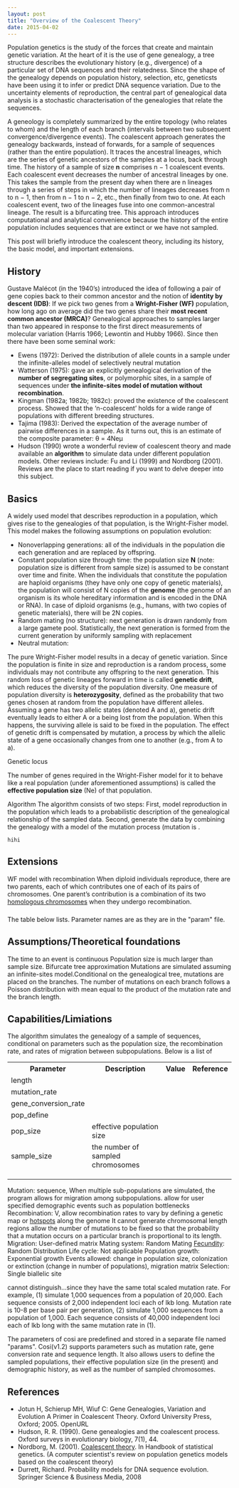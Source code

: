 ```yaml
---
layout: post
title: "Overview of the Coalescent Theory"
date: 2015-04-02
---
```

Population genetics is the study of the forces that create and maintain genetic variation. At the heart of it is the use of gene genealogy, a tree structure describes the evolutionary history (e.g., divergence) of a particular set of DNA sequences and their relatedness. Since the shape of the genealogy depends on population history, selection, etc, geneticsts have been using it to infer or predict DNA sequence variation. Due to the uncertainty elements of reproduction, the central part of genealogical data analysis is a stochastic characterisation of the genealogies that relate the sequences.

A geneology is completely summarized by the entire topology (who relates to whom) and the length of each branch (intervals between two subsequent convergence/divergence events). The coalescent approach generates the genealogy backwards, instead of forwards, for a sample of sequences (rather than the entire population). It traces the ancestral lineages, which are the series of genetic ancestors of the samples at a locus, back through time. The history of a sample of size <b>n</b> comprises n − 1 coalescent events. Each coalescent event decreases the number of ancestral lineages by one. This takes the sample from the present day when there are n lineages through a series of steps in which the number of lineages decreases from n to n − 1, then from n − 1 to n − 2, etc., then finally from two to one. At each coalescent event, two of the lineages fuse into one common-ancestral lineage. The result is a bifurcating tree. This approach introduces computational and analytical convenience because the history of the entire population includes sequences that are extinct or we have not sampled. 

This post will briefly introduce the coalescent theory, including its history, the basic model, and important extensions.

<h2>History</h2>
Gustave Malécot (in the 1940’s) introduced the idea of following a pair of gene copies back to their common ancestor and the notion of <b>identity by descent (IDB)</b>: If we pick two genes from a <b>Wright-Fisher (WF)</b> population, how long ago on average did the two genes share their <b>most recent common ancestor (MRCA)</b>? Genealogical approaches to samples larger than two appeared in response to the first direct measurements of molecular variation (Harris 1966; Lewontin and Hubby 1966). Since then there have been some seminal work:
<ul>
<li>Ewens (1972): Derived the distribution of allele counts in a sample under the infinite-alleles model of selectively neutral mutation</li>
<li>Watterson (1975): gave an explicitly genealogical derivation of the <b>number of segregating sites</b>, or polymorphic sites, in a sample of sequences under <b>the infinite-sites model of mutation without recombination</b>.</li>
<li>Kingman (1982a; 1982b; 1982c): proved the existence of the coalescent process. Showed that the ‘n-coalescent’ holds for a wide range of populations with different breeding structures.</li>
<li>Tajima (1983): Derived the expectation of the average number of pairwise differences in a sample. As it turns out, this is an estimate of the composite parameter: θ = 4Neμ</li>
<li>Hudson (1990) wrote a wonderful review of coalescent theory and made available an <b>algorithm</b> to simulate data under different population models. Other reviews include: Fu and Li (1999) and Nordborg (2001). Reviews are the place to start reading if you want to delve deeper into this subject.</li>
</ul>

<h2>Basics</h2>
A widely used model that describes reproduction in a population, which gives rise to the genealogies of that population, is the Wright-Fisher model. This model makes the following assumptions on population evolution:
<ul>
<li>Nonoverlapping generations: all of the individuals in the population die each generation and are replaced by offspring.</li>
<li>Constant population size through time: the population size <b>N</b> (note: population size is different from sample size) is assumed to be constant over time and finite. When the individuals that constitute the population are haploid organisms (they have only one copy of genetic materials), the population will consist of N copies of the <b>genome</b> (the genome of an organism is its whole hereditary information and is encoded in the DNA or RNA). In case of diploid organisms (e.g., humans, with two copies of genetic materials), there will be 2N copies.</li>
<li>Random mating (no structure): next generation is drawn randomly from a large gamete pool. Statistically, the next generation is formed from the current generation by uniformly sampling with replacement</li>
<li>Neutral mutation: </li>
</ul>
The pure Wright-Fisher model results in a decay of genetic variation. Since the population is finite in size and reproduction is a random process, some individuals may not contribute any offspring to the next generation. This random loss of genetic lineages forward in time is called <b>genetic drift</b>, which reduces the diversity of the population diversity. One measure of population diversity is <b>heterozygosity</b>, defined as the probability that two genes chosen at random from the population have different alleles. Assuming a gene has two allelic states (denoted A and a), genetic drift eventually leads to either A or a being lost from the population. When this happens, the surviving allele is said to be fixed in the population. The effect of genetic drift is compensated by mutation, a process by which the allelic state of a gene occasionally changes from one to another (e.g., from A to a).
<p id="term">Genetic locus</p>

The number of genes required in the Wright-Fisher model for it to behave like a real population (under aforementioned assumptions) is called the <b>effective population size</b> (Ne) of that population.

Algorithm
The algorithm consists of two steps: First, model reproduction in the population which leads to a probabilistic description of the genealogical relationship of the sampled data. Second, generate the data by combining the genealogy with a model of the mutation process (mutation is .

<pre class="prettyprint pre-scrollable"><code>hihi</code></pre>

<h2>Extensions</h2>

WF model with recombination
When diploid individuals reproduce, there are two parents, each of which contributes one of each of its pairs of
chromosomes. One parent’s contribution is a combination of its two <a href="http://www.phschool.com/science/biology_place/labbench/lab3/homologs.html">homologous chromosomes</a> when they undergo recombination.
<h3></h3>

The table below lists. Parameter names are as they are in the "param" file.


<h2>Assumptions/Theoretical foundations</h2>
The time to an event is continuous
Population size is much larger than sample size.
Bifurcate tree approximation
Mutations are simulated assuming an infinite-sites model.Conditional on the genealogical tree, mutations are placed on the branches. The number of mutations on each branch follows a Poisson distribution with mean equal to the product of the mutation rate and the branch length.


<h2>Capabilities/Limiations</h2>
The algorithm simulates the genealogy of a sample of sequences, conditional on parameters such as the population size, the recombination rate, and rates of migration between subpopulations. Below is a list of 
<table>
  <tr>
    <th>Parameter</th>
    <th>Description</th>
    <th>Value</th>
    <th>Reference</th>
  </tr>
  <tr>
    <td>length </td>
    <td></td>
    <td></td>
    <td></td>
  </tr>
  <tr>
    <td>mutation_rate</td>
    <td></td>
    <td></td>
    <td></td>
  </tr>
  <tr>
    <td>gene_conversion_rate</td>
    <td></td>
    <td></td>
    <td></td>
  </tr>
  <tr>
    <td>pop_define</td>
    <td></td>
    <td></td>
    <td></td>
  </tr>
   <tr>
    <td>pop_size</td>
    <td>effective population size</td>
    <td></td>
    <td></td>
  </tr>
    <tr>
    <td>sample_size</td>
    <td>the number of sampled chromosomes</td>
    <td></td>
    <td></td>
  </tr>
    <tr>
    <td></td>
    <td></td>
    <td></td>
    <td></td>
  </tr>
    <tr>
    <td></td>
    <td></td>
    <td></td>
    <td></td>
  </tr>
    <tr>
    <td></td>
    <td></td>
    <td></td>
    <td></td>
  </tr>
</table>
Mutation: sequence, When multiple sub-populations are simulated, the program allows for migration among subpopulations.
allow for user specified demographic events such as population bottlenecks 
Recombination: V, allow recombination rates to vary by defining a genetic map or <a href="http://en.wikipedia.org/wiki/Recombination_hotspot">hotspots</a> along the genome
It cannot generate chromosomal length regions
allow the number of mutations to be fixed so that the probability that a mutation occurs on a particular branch is proportional to its length.
Migration: User-defined matrix
Mating system: Random Mating
<a href="http://en.wikipedia.org/wiki/Fecundity">Fecundity</a>: Random Distribution
Life cycle: Not applicable
Population growth: Exponential growth
Events allowed: change in population size, colonization or extinction (change in number of populations), migration matrix
Selection: Single biallelic site

cannot distinguish...since they have the same total scaled mutation rate. For example, (1) simulate 1,000 sequences from a population of 20,000. Each sequence consists of 2,000 independent loci each of lkb long. Mutation rate is 10-8 per base pair per generation, (2) simulate 1,000 sequences from a population of 1,000. Each sequence consists of 40,000 independent loci each of lkb long with the same mutation rate in (1).

The parameters of cosi are predefined and stored in a separate file named "params". Cosi(v1.2) supports parameters such as mutation rate, gene conversion rate and sequence length. It also allows users to define the sampled populations, their effective population size (in the present) and demographic history, as well as the number of sampled chromosomes.





<h2>References</h2>
<ul>
<li>Jotun H, Schierup MH, Wiuf C: Gene Genealogies, Variation and Evolution A Primer in Coalescent Theory. Oxford University Press, Oxford; 2005. OpenURL</li>
<li>Hudson, R. R. (1990). Gene genealogies and the coalescent process. Oxford surveys in evolutionary biology, 7(1), 44.</li>
<li>Nordborg, M. (2001). <a href="http://www.cs.berkeley.edu/~jordan/sail/readings/nordborg.pdf">Coalescent theory</a>. In Handbook of statistical genetics. (A computer scientist's review on population genetics models based on the coalescent theory)</li>
<li>Durrett, Richard. Probability models for DNA sequence evolution. Springer Science & Business Media, 2008</li>
</ul>

